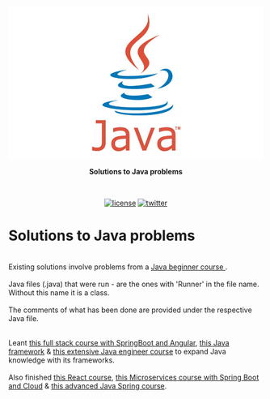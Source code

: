 <p align=center>
  <img height="300px" src="https://github.com/aurimas13/Java-solutions/blob/main/public/images/java-logo.png"/>
</p>

<p align="center" > <b>Solutions to Java problems </b> </p>
<br>
<p align=center>
  <a href="https://github.com/aurimas13/Road-App/blob/main/LICENSE"><img alt="license" src="https://img.shields.io/npm/l/express"></a>
  <a href="https://twitter.com/anausedas"><img alt="twitter" src="https://img.shields.io/twitter/follow/anausedas?style=social"/></a>
</p>

# Solutions to Java problems

<br> Existing solutions involve problems from a [Java beginner course ](https://www.udemy.com/course/csharp-tutorial-for-beginners/). </br>
<br> Java files (.java) that were run - are the ones with 'Runner' in the file name. Without this name it is a class. </br>
<br> The comments of what has been done are provided under the respective Java file. </br>

<br> Leant [this full stack course with SpringBoot and Angular](https://www.udemy.com/course/full-stack-application-development-with-spring-boot-and-angular/), [this Java framework](https://www.udemy.com/course/spring-tutorial-for-beginners/) & [this extensive Java engineer course](https://www.udemy.com/course/java-in-depth-become-a-complete-java-engineer/) to expand Java knowledge with its frameworks. </br> 
<br>Also finished [this React course](https://www.udemy.com/course/full-stack-application-with-spring-boot-and-react/learn/lecture/14018354?start=15#overview), [this Microservices course with Spring Boot and Cloud](https://www.udemy.com/course/microservices-with-spring-boot-and-spring-cloud/learn/lecture/8004660?start=15#overview) & [this advanced Java Spring course](https://www.udemy.com/course/java-spring-framework-masterclass/).


